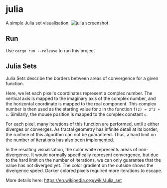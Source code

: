 # julia
A simple Julia set visualisation.
![julia screenshot](julia.jpg)

## Run
Use `cargo run --release` to run this project

## Julia Sets
Julia Sets describe the borders between areas of convergence for a given function.

Here, we let each pixel's coordinates represent a complex number. The vertical axis is mapped to the imaginary axis of the complex number, and the horizontal coordinate is mapped to the real component. This complex number is then used as the starting value for `z` in the function `f(z) = z^2 + c`. Similarly, the mouse position is mapped to the complex constant `c`.

For each pixel, many iterations of this function are performed, until `z` either diverges or converges. As fractal geometry has infinite detail at its border, the runtime of this algorithm can not be guaranteed. Thus, a hard limit on the number of iterations has also been implemented.

In the resulting visualisation, the color white represents areas of non-divergence. It would normally specifically represent convergence, but due to the hard limit on the number of iterations, we can only guarantee that the value has not diverged yet. The color gradient on the outside shows the divergence speed. Darker colored pixels required more iterations to escape.

More details here: https://en.wikipedia.org/wiki/Julia_set
